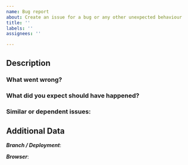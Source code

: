 ```yaml
---
name: Bug report
about: Create an issue for a bug or any other unexpected behaviour
title: ''
labels: ''
assignees: ''

---
```


## Description

### What went wrong?

### What did you expect should have happened?

### Similar or dependent issues:

## Additional Data

***Branch / Deployment***:

***Browser***:
